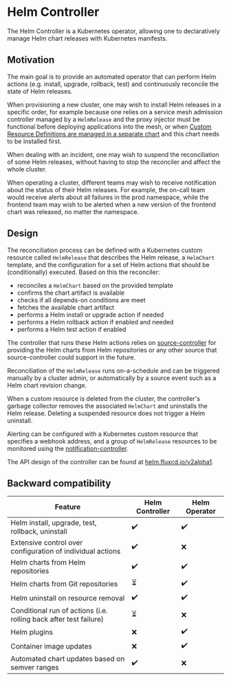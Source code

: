 # Helm Controller

The Helm Controller is a Kubernetes operator, allowing one to declaratively manage Helm chart
releases with Kubernetes manifests.

## Motivation

The main goal is to provide an automated operator that can perform Helm actions (e.g.
install, upgrade, rollback, test) and continuously reconcile the state of Helm releases.

When provisioning a new cluster, one may wish to install Helm releases in a specific order, for
example because one relies on a service mesh admission controller managed by a `HelmRelease` and
the proxy injector must be functional before deploying applications into the mesh, or when
[Custom Resource Definitions are managed in a separate chart](https://helm.sh/docs/chart_best_practices/custom_resource_definitions/#method-2-separate-charts)
and this chart needs to be installed first.

When dealing with an incident, one may wish to suspend the reconciliation of some Helm releases,
without having to stop the reconciler and affect the whole cluster.

When operating a cluster, different teams may wish to receive notification about the status of
their Helm releases. For example, the on-call team would receive alerts about all failures in
the prod namespace, while the frontend team may wish to be alerted when a new version of the
frontend chart was released, no matter the namespace.

## Design

The reconciliation process can be defined with a Kubernetes custom resource called `HelmRelease`
that describes the Helm release, a `HelmChart` template, and the configuration for a set of Helm
actions that should be (conditionally) executed. Based on this the reconciler:

- reconciles a `HelmChart` based on the provided template
- confirms the chart artifact is available
- checks if all depends-on conditions are meet
- fetches the available chart artifact
- performs a Helm install or upgrade action if needed
- performs a Helm rollback action if enabled and needed
- performs a Helm test action if enabled

The controller that runs these Helm actions relies on [source-controller](https://github.com/fluxcd/source-controller)
for providing the Helm charts from Helm repositories or any other source that source-controller
could support in the future.

Reconciliation of the `HelmRelease` runs on-a-schedule and can be triggered manually by a
cluster admin, or automatically by a source event such as a Helm chart revision change.

When a custom resource is deleted from the cluster, the controller's garbage collector removes
the associated `HelmChart` and uninstalls the Helm release. Deleting a suspended resource does not
trigger a Helm uninstall.

Alerting can be configured with a Kubernetes custom resource that specifies a webhook address, and a
group of `HelmRelease` resources to be monitored using the [notification-controller](https://github.com/fluxcd/notification-controller).

The API design of the controller can be found at [helm.fluxcd.io/v2alpha1](./v2alpha1/helmreleases.md).

## Backward compatibility

| Feature                                                             | Helm Controller          | Helm Operator      |
| ------------------------------------------------------------------- | ------------------------ | ------------------ |
| Helm install, upgrade, test, rollback, uninstall                    | :heavy_check_mark:       | :heavy_check_mark: |
| Extensive control over configuration of individual actions          | :heavy_check_mark:       | :x:                |
| Helm charts from Helm repositories                                  | :heavy_check_mark:       | :heavy_check_mark: |
| Helm charts from Git repositories                                   | :hourglass_flowing_sand: | :heavy_check_mark: |
| Helm uninstall on resource removal                                  | :heavy_check_mark:       | :heavy_check_mark: |
| Conditional run of actions (i.e. rolling back after test failure)   | :hourglass_flowing_sand: | :x:                |
| Helm plugins                                                        | :x:                      | :heavy_check_mark: |
| Container image updates                                             | :x:                      | :heavy_check_mark: |
| Automated chart updates based on semver ranges                      | :heavy_check_mark:       | :x:                |
